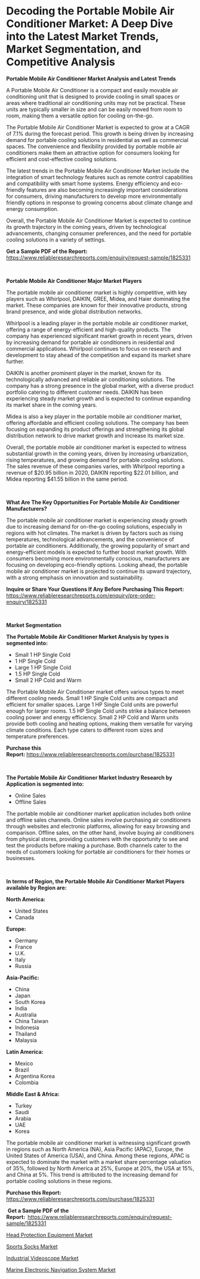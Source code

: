 <p><h1>Decoding the Portable Mobile Air Conditioner Market: A Deep Dive into the Latest Market Trends, Market Segmentation, and Competitive Analysis</h1></p><p><strong>Portable Mobile Air Conditioner Market Analysis and Latest Trends</strong></p>
<p><p>A Portable Mobile Air Conditioner is a compact and easily movable air conditioning unit that is designed to provide cooling in small spaces or areas where traditional air conditioning units may not be practical. These units are typically smaller in size and can be easily moved from room to room, making them a versatile option for cooling on-the-go.</p><p>The Portable Mobile Air Conditioner Market is expected to grow at a CAGR of 7.1% during the forecast period. This growth is being driven by increasing demand for portable cooling solutions in residential as well as commercial spaces. The convenience and flexibility provided by portable mobile air conditioners make them an attractive option for consumers looking for efficient and cost-effective cooling solutions.</p><p>The latest trends in the Portable Mobile Air Conditioner Market include the integration of smart technology features such as remote control capabilities and compatibility with smart home systems. Energy efficiency and eco-friendly features are also becoming increasingly important considerations for consumers, driving manufacturers to develop more environmentally friendly options in response to growing concerns about climate change and energy consumption.</p><p>Overall, the Portable Mobile Air Conditioner Market is expected to continue its growth trajectory in the coming years, driven by technological advancements, changing consumer preferences, and the need for portable cooling solutions in a variety of settings.</p></p>
<p><strong>Get a Sample PDF of the Report:&nbsp;</strong> <a href="https://www.reliableresearchreports.com/enquiry/request-sample/1825331">https://www.reliableresearchreports.com/enquiry/request-sample/1825331</a></p>
<p>&nbsp;</p>
<p><strong>Portable Mobile Air Conditioner Major Market Players</strong></p>
<p><p>The portable mobile air conditioner market is highly competitive, with key players such as Whirlpool, DAIKIN, GREE, Midea, and Haier dominating the market. These companies are known for their innovative products, strong brand presence, and wide global distribution networks. </p><p>Whirlpool is a leading player in the portable mobile air conditioner market, offering a range of energy-efficient and high-quality products. The company has experienced significant market growth in recent years, driven by increasing demand for portable air conditioners in residential and commercial applications. Whirlpool continues to focus on research and development to stay ahead of the competition and expand its market share further.</p><p>DAIKIN is another prominent player in the market, known for its technologically advanced and reliable air conditioning solutions. The company has a strong presence in the global market, with a diverse product portfolio catering to different customer needs. DAIKIN has been experiencing steady market growth and is expected to continue expanding its market share in the coming years.</p><p>Midea is also a key player in the portable mobile air conditioner market, offering affordable and efficient cooling solutions. The company has been focusing on expanding its product offerings and strengthening its global distribution network to drive market growth and increase its market size.</p><p>Overall, the portable mobile air conditioner market is expected to witness substantial growth in the coming years, driven by increasing urbanization, rising temperatures, and growing demand for portable cooling solutions. The sales revenue of these companies varies, with Whirlpool reporting a revenue of $20.95 billion in 2020, DAIKIN reporting $22.01 billion, and Midea reporting $41.55 billion in the same period.</p></p>
<p>&nbsp;</p>
<p><strong>What Are The Key Opportunities For Portable Mobile Air Conditioner Manufacturers?</strong></p>
<p><p>The portable mobile air conditioner market is experiencing steady growth due to increasing demand for on-the-go cooling solutions, especially in regions with hot climates. The market is driven by factors such as rising temperatures, technological advancements, and the convenience of portable air conditioners. Additionally, the growing popularity of smart and energy-efficient models is expected to further boost market growth. With consumers becoming more environmentally conscious, manufacturers are focusing on developing eco-friendly options. Looking ahead, the portable mobile air conditioner market is projected to continue its upward trajectory, with a strong emphasis on innovation and sustainability.</p></p>
<p><strong>Inquire or Share Your Questions If Any Before Purchasing This Report:</strong> <a href="https://www.reliableresearchreports.com/enquiry/pre-order-enquiry/1825331">https://www.reliableresearchreports.com/enquiry/pre-order-enquiry/1825331</a></p>
<p>&nbsp;</p>
<p><strong>Market Segmentation</strong></p>
<p><strong>The Portable Mobile Air Conditioner Market Analysis by types is segmented into:</strong></p>
<p><ul><li>Small 1 HP Single Cold</li><li>1 HP Single Cold</li><li>Large 1 HP Single Cold</li><li>1.5 HP Single Cold</li><li>Small 2 HP Cold and Warm</li></ul></p>
<p><p>The Portable Mobile Air Conditioner market offers various types to meet different cooling needs. Small 1 HP Single Cold units are compact and efficient for smaller spaces. Large 1 HP Single Cold units are powerful enough for larger rooms. 1.5 HP Single Cold units strike a balance between cooling power and energy efficiency. Small 2 HP Cold and Warm units provide both cooling and heating options, making them versatile for varying climate conditions. Each type caters to different room sizes and temperature preferences.</p></p>
<p><strong>Purchase this Report:&nbsp;</strong><a href="https://www.reliableresearchreports.com/purchase/1825331">https://www.reliableresearchreports.com/purchase/1825331</a></p>
<p>&nbsp;</p>
<p><strong>The Portable Mobile Air Conditioner Market Industry Research by Application is segmented into:</strong></p>
<p><ul><li>Online Sales</li><li>Offline Sales</li></ul></p>
<p><p>The portable mobile air conditioner market application includes both online and offline sales channels. Online sales involve purchasing air conditioners through websites and electronic platforms, allowing for easy browsing and comparison. Offline sales, on the other hand, involve buying air conditioners from physical stores, providing customers with the opportunity to see and test the products before making a purchase. Both channels cater to the needs of customers looking for portable air conditioners for their homes or businesses.</p></p>
<p>&nbsp;</p>
<p><strong>In terms of Region, the Portable Mobile Air Conditioner Market Players available by Region are:</strong></p>
<p>
    <p> <strong> North America: </strong>
        <ul>
            <li>United States</li>
            <li>Canada</li>
        </ul>
        </p> 
    <p> <strong> Europe: </strong>
        <ul>
            <li>Germany</li>
            <li>France</li>
            <li>U.K.</li>
            <li>Italy</li>
            <li>Russia</li>
        </ul>
        </p> 
    <p> <strong> Asia-Pacific: </strong>
        <ul>
            <li>China</li>
            <li>Japan</li>
            <li>South Korea</li>
            <li>India</li>
            <li>Australia</li>
            <li>China Taiwan</li>
            <li>Indonesia</li>
            <li>Thailand</li>
            <li>Malaysia</li>
        </ul>
        </p> 
    <p> <strong> Latin America: </strong>
        <ul>
            <li>Mexico</li>
            <li>Brazil</li>
            <li>Argentina Korea</li>
            <li>Colombia</li>
        </ul>
        </p> 
    <p> <strong> Middle East & Africa: </strong>
        <ul>
            <li>Turkey</li>
            <li>Saudi</li>
            <li>Arabia</li>
            <li>UAE</li>
            <li>Korea</li>
        </ul>
    </p>
    </p>
<p><p>The portable mobile air conditioner market is witnessing significant growth in regions such as North America (NA), Asia Pacific (APAC), Europe, the United States of America (USA), and China. Among these regions, APAC is expected to dominate the market with a market share percentage valuation of 35%, followed by North America at 25%, Europe at 20%, the USA at 15%, and China at 5%. This trend is attributed to the increasing demand for portable cooling solutions in these regions.</p></p>
<p><strong>Purchase this Report: </strong><a href="https://www.reliableresearchreports.com/purchase/1825331">https://www.reliableresearchreports.com/purchase/1825331</a></p>
<p>&nbsp;<strong>Get a Sample PDF of the Report:&nbsp;&nbsp;</strong><a href="https://www.reliableresearchreports.com/enquiry/request-sample/1825331">https://www.reliableresearchreports.com/enquiry/request-sample/1825331</a></p>
<p><strong></strong></p>
<p><p><a href="https://github.com/angelajermaine/Market-Research-Report-List-2/blob/main/head-protection-equipment-market.md">Head Protection Equipment Market</a></p><p><a href="https://github.com/beatblasta/Market-Research-Report-List-2/blob/main/sports-socks-market.md">Sports Socks Market</a></p><p><a href="https://view.publitas.com/reportprime-1/industrial-videoscope-market-research-report-reveals-the-latest-trends-and-opportunities-of-this-market-for-period-from-2024-2031/">Industrial Videoscope Market</a></p><p><a href="https://eight-handstand-8fb.notion.site/Marine-Electronic-Navigation-System-Market-Size-Focuses-on-Market-Dynamics-In-Depth-Analysis-and-Fu-c76ccee71ffa4671956b5b7e03398221">Marine Electronic Navigation System Market</a></p></p>